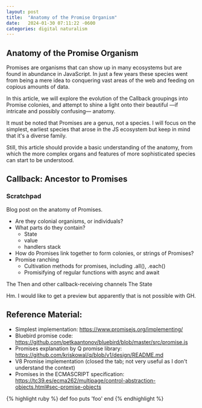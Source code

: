 ```yaml
---
layout: post
title:  "Anatomy of the Promise Organism"
date:   2024-01-30 07:11:22 -0600
categories: digital naturalism
---
```


## Anatomy of the Promise Organism

Promises are organisms that can show up in many ecosystems but are found in abundance in JavaScript. In just a few years these species went from being a mere idea to conquering vast areas of the web and feeding on copious amounts of data.

In this article, we will explore the evolution of the Callback groupings into Promise colonies, and attempt to shine a light onto their beautiful —if intricate and possibly confusing— anatomy.

It must be noted that Promises are a genus, not a species. I will focus on the simplest, earliest species that arose in the JS ecosystem but keep in mind that it's a diverse family. 

Still, this article should provide a basic understanding of the anatomy, from which the more complex organs and features of more sophisticated species can start to be understood.

## Callback: Ancestor to Promises

### Scratchpad
Blog post on the anatomy of Promises.

* Are they colonial organisms, or individuals?
* What parts do they contain? 
	* State
	* value
	* handlers stack 
* How do Promises link together to form colonies, or strings of Promises?
* Promise ranching
	* Cultivation methods for promises, including .all(), .each()
	* Promisifying of regular functions with async and await

The Then and other callback-receiving channels
The State

Hm. I would like to get a preview but apparently that is not possible with GH.

## Reference Material:
- Simplest implementation: https://www.promisejs.org/implementing/ 
- Bluebird promise code: https://github.com/petkaantonov/bluebird/blob/master/src/promise.js
- Promises explanation by Q promise library: https://github.com/kriskowal/q/blob/v1/design/README.md
- V8 Promise implementation (closed the tab; not very useful as I don't understand the context)
- Promises in the ECMASCRIPT specification: https://tc39.es/ecma262/multipage/control-abstraction-objects.html#sec-promise-objects

{% highlight ruby %}
def foo
  puts 'foo'
end
{% endhighlight %}
